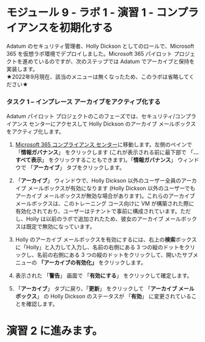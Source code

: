 # モジュール 9 - ラボ 1 - 演習 1 - コンプライアンスを初期化する 

Adatum のセキュリティ管理者、Holly Dickson としてのロールで、Microsoft 365 を仮想ラボ環境でデプロイしました。Microsoft 365 パイロット プロジェクトを進めているのですが、次のステップでは Adatum でアーカイブと保持を実装します。  
★2022年9月現在、該当のメニューは無くなったため、このラボは省略してください★

### タスク 1 – インプレース アーカイブをアクティブ化する

Adatum パイロット プロジェクトのこのフェーズでは、セキュリティ/コンプライアンス センターにアクセスして Holly Dickson のアーカイブ メールボックスをアクティブ化します。   

1. [Microsoft 365 コンプライアンス センター](https://compliance.microsoft.com/)に移動します。左側のペインで 「**情報ガバナンス**」 をクリックします (これが表示される前に最下部で 「**...すべて表示**」 をクリックすることもできます)。「**情報ガバナンス**」 ウィンドウで 「**アーカイブ**」 タブをクリックします。 

3. 「**アーカイブ**」 ウィンドウで、Holly Dickson 以外のユーザー全員のアーカイブ メールボックスが有効になります (Holly Dickson 以外のユーザーでもアーカイブ メールボックスが無効な場合があります)。これらのアーカイブ メールボックスは、このトレーニング コース向けに VM が構築された際に有効化されており、ユーザーはテナントで事前に構成されています。ただし、Holly は以前のラボで追加されたため、彼女のアーカイブ メールボックスは既定で無効になっています。

  4. Holly のアーカイブ メールボックスを有効にするには、右上の**検索**ボックスに「Holly」と入力して入力し、名前の右側にある 3 つの縦のドットをクリックし、名前の右側にある 3 つの縦のドットをクリックして、開いたサブメニューの **「アーカイブの有効化」** をクリックします。 

5. 表示された 「**警告**」 画面で 「**有効にする**」 をクリックして確定します。 

1. 「**アーカイブ**」 タブに戻り、「**更新**」 をクリックして 「**アーカイブ メールボックス**」 の Holly Dickson のステータスが 「**有効**」 に変更されていることを確認します。

# 演習 2 に進みます。
